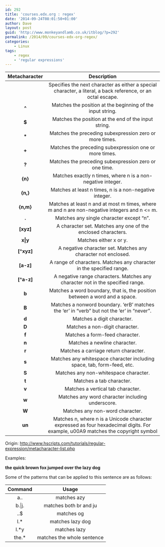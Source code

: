 ```yaml
---
id: 292
title: 'courses.edx.org : regex'
date: '2014-09-24T08:01:50+01:00'
author: Dave
layout: post
guid: 'http://www.monkeyandlamb.co.uk/itblog/?p=292'
permalink: /2014/09/courses-edx-org-regex/
categories:
    - Linux
tags:
    - regex
    - 'regular expressions'
---
```


| **Metacharacter** | **Description** |
|:-:|:-:|
|  | Specifies the next character as either a special character, a literal, a back reference, or an octal escape. |
| **^** | Matches the position at the beginning of the input string. |
| **$** | Matches the position at the end of the input string. |
| **\*** | Matches the preceding subexpression zero or more times. |
| **+** | Matches the preceding subexpression one or more times. |
| **?** | Matches the preceding subexpression zero or one time. |
| **{n}** | Matches exactly n times, where n is a non-negative integer. |
| **{n,}** | Matches at least n times, n is a non-negative integer. |
| **{n,m}** | Matches at least n and at most m times, where m and n are non-negative integers and n &lt;= m. |
| **.** | Matches any single character except “n”. |
| **\[xyz\]** | A character set. Matches any one of the enclosed characters. |
| **x\|y** | Matches either x or y. |
| **\[^xyz\]** | A negative character set. Matches any character not enclosed. |
| **\[a-z\]** | A range of characters. Matches any character in the specified range. |
| **\[^a-z\]** | A negative range characters. Matches any character not in the specified range. |
| **b** | Matches a word boundary, that is, the position between a word and a space. |
| **B** | Matches a nonword boundary. ‘erB’ matches the ‘er’ in “verb” but not the ‘er’ in “never”. |
| **d** | Matches a digit character. |
| **D** | Matches a non-digit character. |
| **f** | Matches a form-feed character. |
| **n** | Matches a newline character. |
| **r** | Matches a carriage return character. |
| **s** | Matches any whitespace character including space, tab, form-feed, etc. |
| **S** | Matches any non-whitespace character. |
| **t** | Matches a tab character. |
| **v** | Matches a vertical tab character. |
| **w** | Matches any word character including underscore. |
| **W** | Matches any non-word character. |
| **un** | Matches n, where n is a Unicode character expressed as four hexadecimal digits. For example, u00A9 matches the copyright symbol |

Origin: http://www.hscripts.com/tutorials/regular-expression/metacharacter-list.php

Examples:

**the quick brown fox jumped over the lazy dog**

Some of the patterns that can be applied to this sentence are as follows:

| **Command** | **Usage** |
|:-:|:-:|
| a.. | matches azy |
| b.\|j. | matches both br and ju |
| ..$ | matches og |
| l.\* | matches lazy dog |
| l.\*y | matches lazy |
| the.\* | matches the whole sentence |